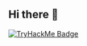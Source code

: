 ## Hi there 👋

<!--
**GearShot77/GearShot77** is a ✨ _special_ ✨ repository because its `README.md` (this file) appears on your GitHub profile.

Here are some ideas to get you started:

- 🔭 I’m currently working on ...
- 🌱 I’m currently learning ...
- 👯 I’m looking to collaborate on ...
- 🤔 I’m looking for help with ...
- 💬 Ask me about ...
- 📫 How to reach me: ...
- 😄 Pronouns: ...
- ⚡ Fun fact: ...
-->

<a href="https://tryhackme.com/p/GearShot77">
  <img src="https://tryhackme-badges.s3.amazonaws.com/GearShot77.png" alt="TryHackMe Badge" />
</a>
